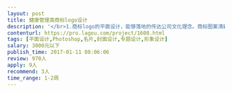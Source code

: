 ```yaml
---                
layout: post       
title: 健康管理类商标logo设计           
description: '</br>1.商标logo的平面设计，能够落地的传达公司文化理念。商标图案清新，时尚。</br>2.人员要求：有设计经验，沟通领会能力强</br>'     
contenturl: https://pro.lagou.com/project/1608.html      
tags: [平面设计,Photoshop,名片,封面设计,专题设计,形象设计]            
salary: 3000元以下          
publish_time: 2017-01-11 08:06:06         
review: 970人                   
apply: 9人                   
recommend: 3人                   
time_range: 1-2周              
---                 
```

